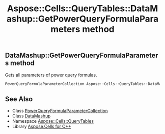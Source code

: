 ﻿---
title: Aspose::Cells::QueryTables::DataMashup::GetPowerQueryFormulaParameters method
linktitle: GetPowerQueryFormulaParameters
second_title: Aspose.Cells for C++ API Reference
description: 'Aspose::Cells::QueryTables::DataMashup::GetPowerQueryFormulaParameters method. Gets all parameters of power query formulas in C++.'
type: docs
weight: 700
url: /cpp/aspose.cells.querytables/datamashup/getpowerqueryformulaparameters/
---
## DataMashup::GetPowerQueryFormulaParameters method


Gets all parameters of power query formulas.

```cpp
PowerQueryFormulaParameterCollection Aspose::Cells::QueryTables::DataMashup::GetPowerQueryFormulaParameters()
```

## See Also

* Class [PowerQueryFormulaParameterCollection](../../powerqueryformulaparametercollection/)
* Class [DataMashup](../)
* Namespace [Aspose::Cells::QueryTables](../../)
* Library [Aspose.Cells for C++](../../../)
